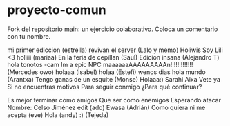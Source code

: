 # proyecto-comun
Fork del repositorio main: un ejercicio colaborativo.
Coloca un comentario con tu nombre.


mi primer ediccion (estrella) 
revivan el server (Lalo y memo)
Holiwis Soy Lili <3
holiiii (mariaa)
En la feria de cepillan (Saul)
Edicion insana (Alejandro T)
hola tonotos -cam
Im a epic NPC maaaaaaAAAAAAAAAn!!!!!!!!!!!!! (Mercedes owo)
holaaa (isabel)
holaa (Estefi)
wenos dias 
hola mundo (Arantxa)
Tengo ganas de un esquite (Monse)
Holaaa:)
Sarahi Aixa 
Vete ya
Si no encuentras motivos
Para seguir conmigo
¿Para qué continuar?

Es mejor terminar como amigos
Que ser como enemigos
Esperando atacar
Nombre: Celso Jiménez
edit (ado)
Ewasa (Adrián)
Como quiera ni me acepta (eve)
Hola (andy)
:) (Tejeda)
